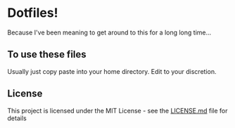 # Dotfiles!

Because I've been meaning to get around to this for a long long time...

## To use these files

Usually just copy paste into your home directory. Edit to your discretion.

## License

This project is licensed under the MIT License - see the [LICENSE.md](LICENSE.md) file for details
